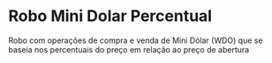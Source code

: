 # Robo Mini Dolar Percentual
 Robo com operações de compra e venda de Mini Dólar (WDO) que se baseia nos percentuais do preço em relação ao preço de abertura
